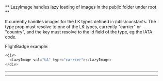 <!--
 All GTAS code is Copyright 2016, The Department of Homeland Security (DHS), U.S. Customs and Border Protection (CBP).

 Please see license.txt for details.
-->

** LazyImage handles lazy loading of images in the public folder under root **

It currently handles images for the LK types defined in /utils/constants. The type prop
must resolve to one of the LK types, currently "carrier" or "country", and the key must resolve
to the id field of the type, eg the IATA code.

FlightBadge example:

```js
<div>
  <LazyImage val="UA" type="carrier"></LazyImage>
</div>
```

---

---
